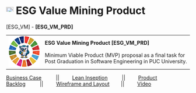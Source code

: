 # <a href="https://moriblo.github.io/ESG_VM/"><img src="https://github.githubassets.com/images/icons/emoji/unicode/1f519.png" width="20" height="20"></a> ESG Value Mining Product
[ESG_VM] - <b>[ESG_VM_PRD]</b>

<table style="width:100%">
  <tr>
    <td><img src="https://github.com/Avalcorp/ESG_VM/blob/gh-pages/Docs/Img/OWL_0.jpg" alt="OWL" width="200"/></td>
    <td>
      <b>ESG Value Mining Product [ESG_VM_PRD]</b><br><br>
      Minimum Viable Product (MVP) proposal as a final task for Post Graduation in Software Engineering in PUC University.<br>
    </td>
  </tr>
</table>

[Business Case](https://sway.office.com/s/Tb0rP36gTLqZ9spH/embed)&nbsp;&nbsp;&nbsp;&nbsp;&nbsp;&nbsp;&nbsp;&nbsp;&nbsp;
||&nbsp;&nbsp;&nbsp;&nbsp;&nbsp;&nbsp;&nbsp;&nbsp;&nbsp;[Lean Inseption](https://miro.com/app/board/uXjVM1XRikU=/?share_link_id=506853807321)&nbsp;&nbsp;&nbsp;&nbsp;&nbsp;&nbsp;&nbsp;&nbsp;&nbsp;
||&nbsp;&nbsp;&nbsp;&nbsp;&nbsp;&nbsp;&nbsp;&nbsp;&nbsp;[Product Backlog](https://blondetmr.atlassian.net/jira/software/projects/OEVM/boards/3/backlog?epics=visible&issueParent=10013)&nbsp;&nbsp;&nbsp;&nbsp;&nbsp;&nbsp;&nbsp;&nbsp;&nbsp;
||&nbsp;&nbsp;&nbsp;&nbsp;&nbsp;&nbsp;&nbsp;&nbsp;&nbsp;[Wireframe and Layout](https://www.figma.com/file/Jdf5QtS8NxUntcKQuuaXn2)&nbsp;&nbsp;&nbsp;&nbsp;&nbsp;&nbsp;&nbsp;
||&nbsp;&nbsp;&nbsp;&nbsp;&nbsp;&nbsp;&nbsp;&nbsp;&nbsp;[Vídeo](https://www.youtube.com/playlist?list=PLwcFPVh5kzXrKhCZvvgEHeC8ZMN5yC7t4)
